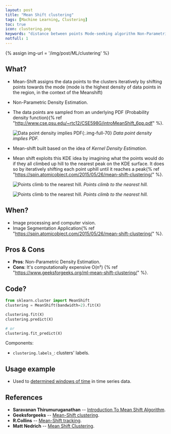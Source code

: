 ```yaml
---
layout: post
title: "Mean Shift clustering"
tags: [Machine Learning, Clustering]
toc: true
icon: clustering.png
keywords: "distance between points Mode-seeking algorithm Non-Parametric Density Estimation PDF Search Results Web results Probability density function Kernel Density Estimation"
notfull: 1
---
```


{% assign img-url = '/img/post/ML/clustering' %}

## What?

- Mean-Shift assigns the data points to the clusters iteratively by shifting points towards the mode (mode is the highest density of data points in the region, in the context of the Meanshift)
- Non-Parametric Density Estimation.
- The data points are sampled from an underlying PDF (Probability density function){% ref "http://www.cse.psu.edu/~rtc12/CSE598G/introMeanShift_6pp.pdf" %}.

  ![Data point density implies PDF]({{img-url}}/mean-shift-1.jpg){:.img-full-70}
  _Data point density implies PDF._
- Mean-shift built based on the idea of _Kernel Density Estimation_.
- Mean shift exploits this KDE idea by imagining what the points would do if they all climbed up hill to the nearest peak on the KDE surface. It does so by iteratively shifting each point uphill until it reaches a peak{% ref "https://spin.atomicobject.com/2015/05/26/mean-shift-clustering/" %}.

    <div class="columns-2" markdown="1">

    ![Points climb to the nearest hill.]({{img-url}}/mean-shift-2.gif)
    _Points climb to the nearest hill._

    ![Points climb to the nearest hill.]({{img-url}}/mean-shift-3.gif)
    _Points climb to the nearest hill._
    </div>

## When?

- Image processing and computer vision.
- Image Segmentation Application{% ref "https://spin.atomicobject.com/2015/05/26/mean-shift-clustering/" %}.

## Pros & Cons

- **Pros**: Non-Parametric Density Estimation.
- **Cons**: It's computationally expensive O(n²) {% ref "https://www.geeksforgeeks.org/ml-mean-shift-clustering/" %}.

## Code?

~~~ python
from sklearn.cluster import MeanShift
clustering = MeanShift(bandwidth=2).fit(X)
~~~

<div class="flex-auto-equal-2" markdown="1">

~~~ python
clustering.fit(X)
clustering.predict(X)
~~~

~~~ python
# or
clustering.fit_predict(X)
~~~
</div>

Components:

- `clustering.labels_`: clusters' labels.

## Usage example

- Used to [determined windows of time](/time-series-tips#find-the-windows-of-time-series) in time series data.


## References

- **Saravanan Thirumuruganathan** -- [Introduction To Mean Shift Algorithm](https://saravananthirumuruganathan.wordpress.com/2010/04/01/introduction-to-mean-shift-algorithm/).
- **Geeksforgeeks** -- [Mean-Shift clustering](https://www.geeksforgeeks.org/ml-mean-shift-clustering/).
- **R.Collins** -- [Mean-Shift tracking](http://www.cse.psu.edu/~rtc12/CSE598G/introMeanShift_6pp.pdf).
- **Matt Nedrich** -- [Mean Shift Clustering](https://spin.atomicobject.com/2015/05/26/mean-shift-clustering/).

